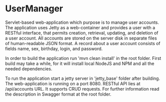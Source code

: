 # UserManager

Servlet-based web-application which purpose is to manage user accounts. The application uses Jetty as a web-container and provides  a user with a RESTful interface, that permits creation, retrieval, updating, and deletion of a user account. All accounts are stored on the server disk in separate files of human-readable JSON format. A record about a user account consists of fields name, sex, birthday, login, and password.

In order to build the application run 'mvn clean install' in the root folder. First build may take a while, for it will install local NodeJS and NPM and all the needed dependencies.

To run the application start a jetty server in 'jetty_base' folder after building.
The web-application is running on a port 8080.
RESTful API lies at /api/accounts URL. It supports CRUD requests. For further information read the description in Swagger format at the root folder.
